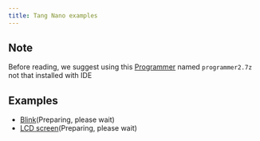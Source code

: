 ```yaml
---
title: Tang Nano examples
---
```


## Note

Before reading, we suggest using this [Programmer](https://dl.sipeed.com/shareURL/TANG/Nano/IDE) named `programmer2.7z` not that installed with IDE

## Examples
- [Blink](./../common-doc/examples/1_led.md)(Preparing, please wait)
- [LCD screen](./../common-doc/examples/2_lcd.md)(Preparing, please wait)
